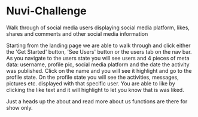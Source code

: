 # Nuvi-Challenge
Walk through of social media users displaying social media platform, likes, shares and comments and other social media information

Starting from the landing page we are able to walk through and click either the 'Get Started' button, 'See Users' button
or the users tab on the nav bar. As you navigate to the users state you will see users and 4 pieces of meta data: username, profile pic,
social media platform and the date the activity was published. Click on the name and you will see it highlight and go to the profile state.
On the profile state you will see the activities, messages, pictures etc. displayed with that specific user. You are able to like by clicking the like text and it will highlight to let you know that is was liked.

Just a heads up the about and read more about us functions are there for show only.
